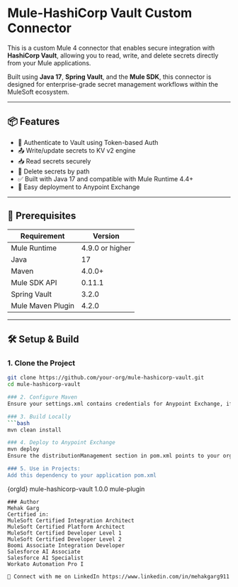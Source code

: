 # Mule-HashiCorp Vault Custom Connector

This is a custom Mule 4 connector that enables secure integration with **HashiCorp Vault**, allowing you to read, write, and delete secrets directly from your Mule applications.

Built using **Java 17**, **Spring Vault**, and the **Mule SDK**, this connector is designed for enterprise-grade secret management workflows within the MuleSoft ecosystem.

---

## 📦 Features

- 🔐 Authenticate to Vault using Token-based Auth
- 📤 Write/update secrets to KV v2 engine
- 📥 Read secrets securely
- 🧹 Delete secrets by path
- ✅ Built with Java 17 and compatible with Mule Runtime 4.4+
- 🔄 Easy deployment to Anypoint Exchange

---

## 🚀 Prerequisites

| Requirement        | Version           |
|--------------------|-------------------|
| Mule Runtime        | 4.9.0 or higher    |
| Java                | 17                |
| Maven               | 4.0.0+            |
| Mule SDK API        | 0.11.1            |
| Spring Vault        | 3.2.0             |
| Mule Maven Plugin   | 4.2.0             |

---

## 🛠️ Setup & Build

### 1. Clone the Project

```bash
git clone https://github.com/your-org/mule-hashicorp-vault.git
cd mule-hashicorp-vault

### 2. Configure Maven
Ensure your settings.xml contains credentials for Anypoint Exchange, if you plan to deploy.

### 3. Build Locally
```bash
mvn clean install

### 4. Deploy to Anypoint Exchange
mvn deploy
Ensure the distributionManagement section in pom.xml points to your organization's Exchange repo.

### 5. Use in Projects:
Add this dependency to your application pom.xml

```
<groupId>{orgId}</groupId>
<artifactId>mule-hashicorp-vault</artifactId>
<version>1.0.0</version>
<classifier>mule-plugin</classifier>
```
### Author
Mehak Garg
Certified in:
MuleSoft Certified Integration Architect
MuleSoft Certified Platform Architect
MuleSoft Certified Developer Level 1
MuleSoft Certified Developer Level 2
Boomi Associate Integration Developer
Salesforce AI Associate
Salesforce AI Specialist
Workato Automation Pro I

🔗 Connect with me on LinkedIn https://www.linkedin.com/in/mehakgarg911



